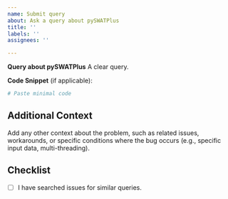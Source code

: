 ```yaml
---
name: Submit query
about: Ask a query about pySWATPlus
title: ''
labels: ''
assignees: ''

---
```


**Query about pySWATPlus**
A clear query.


**Code Snippet** (if applicable):
```python
# Paste minimal code
```

## Additional Context
Add any other context about the problem, such as related issues, workarounds, or specific conditions where the bug occurs (e.g., specific input data, multi-threading).

## Checklist
- [ ] I have searched issues for similar queries.
